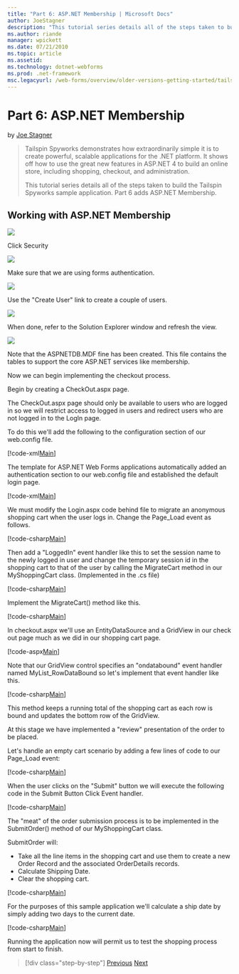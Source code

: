 ```yaml
---
title: "Part 6: ASP.NET Membership | Microsoft Docs"
author: JoeStagner
description: "This tutorial series details all of the steps taken to build the Tailspin Spyworks sample application. Part 6 adds ASP.NET Membership."
ms.author: riande
manager: wpickett
ms.date: 07/21/2010
ms.topic: article
ms.assetid: 
ms.technology: dotnet-webforms
ms.prod: .net-framework
msc.legacyurl: /web-forms/overview/older-versions-getting-started/tailspin-spyworks/tailspin-spyworks-part-6
---
```

Part 6: ASP.NET Membership
====================
by [Joe Stagner](https://github.com/JoeStagner)

> Tailspin Spyworks demonstrates how extraordinarily simple it is to create powerful, scalable applications for the .NET platform. It shows off how to use the great new features in ASP.NET 4 to build an online store, including shopping, checkout, and administration.
> 
> This tutorial series details all of the steps taken to build the Tailspin Spyworks sample application. Part 6 adds ASP.NET Membership.


## <a id="_Toc260221672"></a>  Working with ASP.NET Membership

![](tailspin-spyworks-part-6/_static/image1.png)

Click Security

![](tailspin-spyworks-part-6/_static/image1.jpg)

Make sure that we are using forms authentication.

![](tailspin-spyworks-part-6/_static/image2.jpg)

Use the "Create User" link to create a couple of users.

![](tailspin-spyworks-part-6/_static/image3.jpg)

When done, refer to the Solution Explorer window and refresh the view.

![](tailspin-spyworks-part-6/_static/image2.png)

Note that the ASPNETDB.MDF fine has been created. This file contains the tables to support the core ASP.NET services like membership.

Now we can begin implementing the checkout process.

Begin by creating a CheckOut.aspx page.

The CheckOut.aspx page should only be available to users who are logged in so we will restrict access to logged in users and redirect users who are not logged in to the LogIn page.

To do this we'll add the following to the configuration section of our web.config file.

[!code-xml[Main](tailspin-spyworks-part-6/samples/sample1.xml)]

The template for ASP.NET Web Forms applications automatically added an authentication section to our web.config file and established the default login page.

[!code-xml[Main](tailspin-spyworks-part-6/samples/sample2.xml)]

We must modify the Login.aspx code behind file to migrate an anonymous shopping cart when the user logs in. Change the Page\_Load event as follows.

[!code-csharp[Main](tailspin-spyworks-part-6/samples/sample3.cs)]

Then add a "LoggedIn" event handler like this to set the session name to the newly logged in user and change the temporary session id in the shopping cart to that of the user by calling the MigrateCart method in our MyShoppingCart class. (Implemented in the .cs file)

[!code-csharp[Main](tailspin-spyworks-part-6/samples/sample4.cs)]

Implement the MigrateCart() method like this.

[!code-csharp[Main](tailspin-spyworks-part-6/samples/sample5.cs)]

In checkout.aspx we'll use an EntityDataSource and a GridView in our check out page much as we did in our shopping cart page.

[!code-aspx[Main](tailspin-spyworks-part-6/samples/sample6.aspx)]

Note that our GridView control specifies an "ondatabound" event handler named MyList\_RowDataBound so let's implement that event handler like this.

[!code-csharp[Main](tailspin-spyworks-part-6/samples/sample7.cs)]

This method keeps a running total of the shopping cart as each row is bound and updates the bottom row of the GridView.

At this stage we have implemented a "review" presentation of the order to be placed.

Let's handle an empty cart scenario by adding a few lines of code to our Page\_Load event:

[!code-csharp[Main](tailspin-spyworks-part-6/samples/sample8.cs)]

When the user clicks on the "Submit" button we will execute the following code in the Submit Button Click Event handler.

[!code-csharp[Main](tailspin-spyworks-part-6/samples/sample9.cs)]

The "meat" of the order submission process is to be implemented in the SubmitOrder() method of our MyShoppingCart class.

SubmitOrder will:

- Take all the line items in the shopping cart and use them to create a new Order Record and the associated OrderDetails records.
- Calculate Shipping Date.
- Clear the shopping cart.


[!code-csharp[Main](tailspin-spyworks-part-6/samples/sample10.cs)]

For the purposes of this sample application we'll calculate a ship date by simply adding two days to the current date.

[!code-csharp[Main](tailspin-spyworks-part-6/samples/sample11.cs)]

Running the application now will permit us to test the shopping process from start to finish.

>[!div class="step-by-step"]
[Previous](tailspin-spyworks-part-5.md)
[Next](tailspin-spyworks-part-7.md)